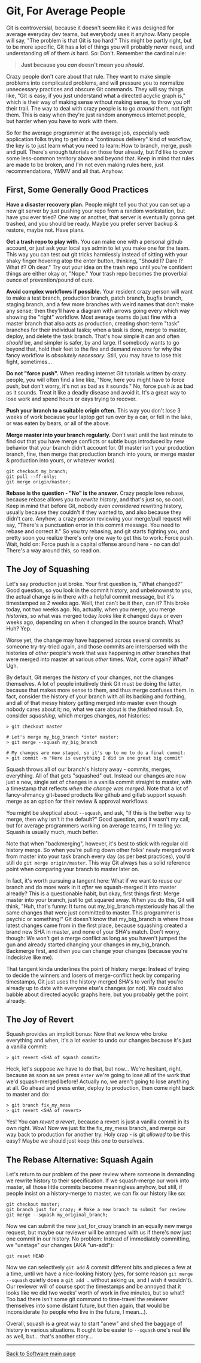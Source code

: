 # Git, For Average People

Git is controversial, because it doesn't seem like it was designed for average everyday dev teams, but everybody uses it anyhow. Many people will say, "The problem is that Git is too hard!" This might be partly right, but to be more specific, Git has a lot of things you will probably never need, and understanding *all* of them *is* hard. So: Don't. Remember the cardinal rule:

>  **Just because you _can_ doesn't mean you _should_.**

Crazy people don't care about that rule. They want to make simple problems into complicated problems, and will pressure you to normalize unnecessary practices and obscure Git commands. They will say things like, "Git is easy, if you just understand what a directed acyclic graph is," which is their way of making sense without making sense, to throw you off their trail. The way to deal with crazy people is to go *around* them, not fight them. This is easy when they're just random anonymous internet people, but harder when you have to work with them.

So for the average programmer at the average job, especially web application folks trying to get into a "continuous delivery" kind of workflow, the key is to just learn what you need to learn: How to branch, merge, push and pull. There's enough tutorials on those four already, but I'd like to cover some less-common territory above and beyond that. Keep in mind that rules are made to be broken, and I'm not even making rules here, just recommendations, YMMV and all that. Anyhow:

## First, Some Generally Good Practices

**Have a disaster recovery plan.** People might tell you that you can set up a new git server by just pushing your repo from a random workstation, but have you ever tried? One way or another, that server is eventually gonna get trashed, and you should be ready. Maybe you prefer server backup & restore, maybe not. Have plans.

**Get a trash repo to play with.** You can make one with a personal github account, or just ask your local sys admin to let you make one for the team. This way you can test out git tricks harmlessly instead of sitting with your shaky finger hovering atop the enter button, thinking, "Should I? Dare I? What if? Oh dear." Try out your idea on the trash repo until you're confident things are either okay or, "Nope." Your trash repo becomes the proverbial ounce of prevention/pound of cure.

**Avoid complex workflows if possible.** Your resident crazy person will want to make a test branch, production branch, patch branch, bugfix branch, staging branch, and a few more branches with weird names that don't make any sense; then they'll have a diagram with arrows going every which way showing the "right" workflow. Most average teams do just fine with a master branch that also acts as production, creating short-term "task" branches for their individual tasks; when a task is done, merge to master, deploy, and delete the task branch. That's how simple it can and often *should* be, and simpler is safer, by and large. If somebody wants to go beyond that, hold their feet to the fire and demand *reasons* for why the fancy workflow is *absolutely necessary*. Still, you may have to lose this fight, sometimes...

**Do not "force push".** When reading internet Git tutorials written by crazy people, you will often find a line like, "Now, here you might have to force push, but don't worry, it's not as bad as it sounds." No, force push *is* as bad as it sounds. Treat it like a deadly disease and avoid it. It's a great way to lose work and spend hours or days trying to recover.

**Push your branch to a suitable origin often.** This way you don't lose 3 weeks of work because your laptop got run over by a car, or fell in the lake, or was eaten by bears, or all of the above.

**Merge master into your branch regularly.** Don't wait until the last minute to find out that you have merge conflicts or subtle bugs introduced by new behavior that your branch didn't account for. (If master isn't your production branch, fine, then merge that production branch into yours, or merge master & production into yours, or whatever works).

    git checkout my_branch;
    git pull --ff-only;
    git merge origin/master;

**Rebase is the question - "No" is the answer.** Crazy people love rebase, because rebase allows you to _rewrite history_, and that's just so, so cool. Keep in mind that before Git, nobody even _considered_ rewriting history, usually because they couldn't if they wanted to, and also because they didn't care. Anyhow, a crazy person reviewing your merge/pull request will say, "There's a punctuation error in this commit message. You need to rebase and correct it." So you try rebasing, and git starts fighting you, and pretty soon you realize there's only one way to get this to work: Force push. Wait, hold on: Force push is a capital offense around here - no can do! There's a way around this, so read on.

## The Joy of Squashing

Let's say production just broke. Your first question is, "What changed?" Good question, so you look in the commit history, and unbeknownst to you, the actual change is in there with a helpful commit message, but it's timestamped as 2 weeks ago. Well, that can't be it then, can it? This broke today, not two weeks ago. No, actually, when you merge, you merge _histories_, so what was merged today *looks* like it changed days or even weeks ago, depending on when it changed in the source branch. What? Huh? Yep.

Worse yet, the change may have happened across several commits as someone try-try-tried again, and those commits are interspersed with the histories of _other_ people's work that was happening in _other_ branches that were merged into master at various _other_ times. Wait, come again? What? Ugh.

By default, Git merges the *history* of your changes, not the changes themselves. A lot of people intuitively think Git must be doing the latter, because that makes more sense to them, and thus merge confuses them. In fact, consider the history of your branch with all its backing and forthing, and all of that messy history getting merged into master even though nobody cares about it; no, what we care about is the *finished result*. So, consider *squashing*, which merges changes, *not* histories:

    > git checkout master

    # Let's merge my_big_branch *into* master:
    > git merge --squash my_big_branch

    # My changes are now staged, so it's up to me to do a final commit:
    > git commit -m "Here is everything I did in one great big commit"

Squash throws all of our branch's history away - commits, merges, everything. All of that gets "squashed" out. Instead our changes are now just a new, single set of changes in a vanilla commit straight to master, with a timestamp that reflects *when the change was merged*. Note that a lot of fancy-shmancy git-based products like github and gitlab support squash merge as an option for their review & approval workflows.

You might be skeptical about `--squash`, and ask, "If this is the better way to merge, then why isn't it the default?" Good question, and it wasn't my call, but for average programmers working on average teams, I'm telling ya: Squash is usually much, much better.

Note that when "backmerging", however, it's best to stick with regular old history merge. So when you're pulling down other folks' newly merged work from master into your task branch every day (as per best practices), you'd still do `git merge origin/master`. This way Git always has a solid reference point when comparing your branch to master later on.

In fact, it's worth pursuing a tangent here: What if we want to reuse our branch and do more work in it *after* we squash-merged it into master already? This is a questionable habit, but okay, first things first: Merge master into your branch, just to get squared away. When you do this, Git will think, "Huh, that's funny: It turns out my_big_branch mysteriously has all the same changes that were just committed to master. This programmer is psychic or something!" Git doesn't know that my_big_branch is where those latest changes came from in the first place, because squashing created a brand new SHA in master, and none of your SHA's match. Don't worry, though: We won't get a merge conflict as long as you haven't jumped the gun and already started changing your changes in my_big_branch. Backmerge first, and *then* you can change your changes (because you're indecisive like me).

That tangent kinda underlines the point of history merge: Instead of trying to decide the winners and losers of merge-conflict heck by comparing timestamps, Git just uses the history-merged SHA's to verify that you're already up to date with everyone else's changes (or not). We could also babble about directed acyclic graphs here, but you probably get the point already.

## The Joy of Revert

Squash provides an implicit bonus: Now that we know who broke everything and when, it's a lot easier to undo our changes because it's just a vanilla commit:

    > git revert <SHA of squash commit>

Heck, let's suppose we have to do that, but now... We're hesitant, right, because as soon as we press `enter` we're going to lose all of the work that we'd squash-merged before! Actually no, we aren't going to lose anything at all. Go ahead and press enter, deploy to production, then come right back to master and do:

    > git branch fix_my_mess
    > git revert <SHA of revert>

Yes! You can *revert a revert*, because a revert is just a vanilla commit in its own right. Wow! Now we just fix the fix_my_mess branch, and merge our way back to production for another try. Holy crap - is git *allowed* to be this easy? Maybe we should just keep this one to ourselves.

## The Rebase Alternative: Squash Again

Let's return to our problem of the peer review where someone is demanding we rewrite history to their specification. If we squash-merge our work into master, all those little commits become meaningless anyhow, but still, if people insist on a history-merge to master, we can fix our history like so:

    git checkout master;
    git branch just_for_crazy; # Make a new branch to submit for review
    git merge --squash my_original_branch;

Now we can submit the *new* just_for_crazy branch in an equally new merge request, but maybe our reviewer will be annoyed with us if there's now just one commit in our history. No problem: Instead of immediately committing, we "unstage" our changes (AKA "un-add"):

    git reset HEAD

Now we can selectively `git add` & commit different bits and pieces a few at a time, until we have a nice-looking history (yes, for some reason `git merge --squash` quietly does a `git add .` without asking us, and I wish it wouldn't). Our reviewer will of course spot the timestamps and be annoyed that it looks like we did two weeks' worth of work in five minutes, but so what? Too bad there isn't some git command to time-travel the reviewer themselves into some distant future, but then again, that would be inconsiderate (to people who live in the future, I mean...).

Overall, squash is a great way to start "anew" and shed the baggage of history in various situations. It ought to be easier to `--squash` one's real life as well, but... that's another story...

----

[Back to Software main page](./README.md)
